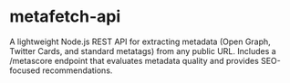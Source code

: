 # metafetch-api
A lightweight Node.js REST API for extracting metadata (Open Graph, Twitter Cards, and standard metatags) from any public URL. Includes a /metascore endpoint that evaluates metadata quality and provides SEO-focused recommendations.
